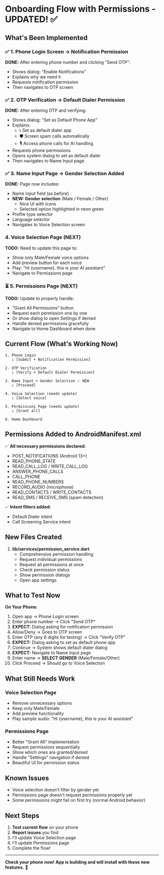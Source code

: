 # Onboarding Flow with Permissions - UPDATED! ✅

## What's Been Implemented

### ✅ 1. Phone Login Screen → Notification Permission
**DONE:** After entering phone number and clicking "Send OTP":
- Shows dialog: "Enable Notifications"
- Explains why we need it
- Requests notification permission
- Then navigates to OTP screen

### ✅ 2. OTP Verification → Default Dialer Permission
**DONE:** After entering OTP and verifying:
- Shows dialog: "Set as Default Phone App"
- Explains:
  - 📞 Set as default dialer app
  - 🛡️ Screen spam calls automatically
  - 🎙️ Access phone calls for AI handling
- Requests phone permissions
- Opens system dialog to set as default dialer
- Then navigates to Name Input page

### ✅ 3. Name Input Page → Gender Selection Added
**DONE:** Page now includes:
- Name input field (as before)
- **NEW: Gender selection** (Male / Female / Other)
  - Nice UI with icons
  - Selected option highlighted in neon green
- Profile type selector
- Language selector
- Navigates to Voice Selection screen

###  4. Voice Selection Page (NEXT)
**TODO:** Need to update this page to:
- Show only Male/Female voice options
- Add preview button for each voice
- Play: "Hi {username}, this is your AI assistant"
- Navigate to Permissions page

### ⏳ 5. Permissions Page (NEXT)
**TODO:** Update to properly handle:
- "Grant All Permissions" button
- Request each permission one by one
- Or show dialog to open Settings if denied
- Handle denied permissions gracefully
- Navigate to Home Dashboard when done

## Current Flow (What's Working Now)

```
1. Phone Login
   ↓ [Submit + Notification Permission]
   
2. OTP Verification  
   ↓ [Verify + Default Dialer Permission]
   
3. Name Input + Gender Selection ✅ NEW
   ↓ [Proceed]
   
4. Voice Selection (needs update)
   ↓ [Select voice]
   
5. Permissions Page (needs update)
   ↓ [Grant all]
   
6. Home Dashboard
```

## Permissions Added to AndroidManifest.xml

✅ **All necessary permissions declared:**
- POST_NOTIFICATIONS (Android 13+)
- READ_PHONE_STATE
- READ_CALL_LOG / WRITE_CALL_LOG
- ANSWER_PHONE_CALLS
- CALL_PHONE
- READ_PHONE_NUMBERS
- RECORD_AUDIO (microphone)
- READ_CONTACTS / WRITE_CONTACTS
- READ_SMS / RECEIVE_SMS (spam detection)

✅ **Intent filters added:**
- Default Dialer intent
- Call Screening Service intent

## New Files Created

1. **lib/services/permission_service.dart**
   - Comprehensive permission handling
   - Request individual permissions
   - Request all permissions at once
   - Check permission status
   - Show permission dialogs
   - Open app settings

## What to Test Now

**On Your Phone:**
1. Open app → Phone Login screen
2. Enter phone number → Click "Send OTP"
3. **EXPECT:** Dialog asking for notification permission
4. Allow/Deny → Goes to OTP screen
5. Enter OTP (any 6 digits for testing) → Click "Verify OTP"
6. **EXPECT:** Dialog asking to set as default phone app
7. Continue → System shows default dialer dialog
8. **EXPECT:** Navigate to Name Input page
9. Enter name → **SELECT GENDER** (Male/Female/Other)
10. Click Proceed → Should go to Voice Selection

## What Still Needs Work

### Voice Selection Page
- Remove unnecessary options
- Keep only Male/Female
- Add preview functionality
- Play sample audio: "Hi {username}, this is your AI assistant"

### Permissions Page
- Better "Grant All" implementation
- Request permissions sequentially
- Show which ones are granted/denied
- Handle "Settings" navigation if denied
- Beautiful UI for permission status

## Known Issues

- Voice selection doesn't filter by gender yet
- Permissions page doesn't request permissions properly yet
- Some permissions might fail on first try (normal Android behavior)

## Next Steps

1. **Test current flow** on your phone
2. **Report issues** you find
3. I'll update Voice Selection page
4. I'll update Permissions page
5. Complete the flow!

---

**Check your phone now! App is building and will install with these new features.** 📱


